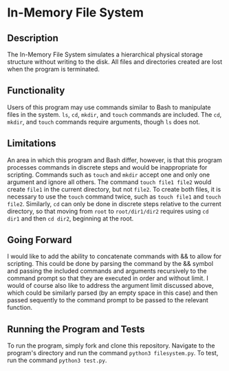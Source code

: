 # In-Memory File System

## Description

The In-Memory File System simulates a hierarchical physical storage structure without writing to the disk. All files and directories created are lost when the program is terminated.

## Functionality

Users of this program may use commands similar to Bash to manipulate files in the system. `ls`, `cd`, `mkdir`, and `touch` commands are included. The `cd`, `mkdir`, and `touch` commands require arguments, though `ls` does not.

## Limitations

An area in which this program and Bash differ, however, is that this program processes commands in discrete steps and would be inappropriate for scripting. Commands such as `touch` and `mkdir` accept one and only one argument and ignore all others. The command `touch file1 file2` would create `file1` in the current directory, but not `file2`. To create both files, it is necessary to use the `touch` command twice, such as `touch file1` and `touch file2`. Similarly, `cd` can only be done in discrete steps relative to the current directory, so that moving from `root` to `root/dir1/dir2` requires using `cd dir1` and then `cd dir2`, beginning at the root.

## Going Forward

I would like to add the ability to concatenate commands with && to allow for scripting. This could be done by parsing the command by the && symbol and passing the included commands and arguments recursively to the command prompt so that they are executed in order and without limit. I would of course also like to address the argument limit discussed above, which could be similarly parsed (by an empty space in this case) and then passed sequently to the command prompt to be passed to the relevant function.

## Running the Program and Tests

To run the program, simply fork and clone this repository. Navigate to the program's directory and run the command `python3 filesystem.py`. To test, run the command `python3 test.py`.
